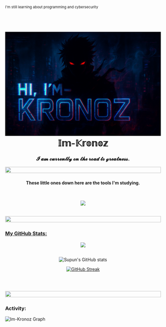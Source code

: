 <small>I'm still learning about programming and cybersecurity</small>
<h1 align='center'>
  <br>
  <img src='Im-Kronoz.png' alt='Im-Kronoz' width='700'></a>
  <br>
  𝕀𝕞-𝕂𝕣𝕠𝕟𝕠𝕫
  <br>
</h1>
  <h3 align='center'>𝓘 𝓪𝓶 𝓬𝓾𝓻𝓻𝓮𝓷𝓽𝓵𝔂 𝓸𝓷 𝓽𝓱𝓮 𝓻𝓸𝓪𝓭 𝓽𝓸 𝓰𝓻𝓮𝓪𝓽𝓷𝓮𝓼𝓼. </h3>
<img src="https://i.imgur.com/dBaSKWF.gif" height="20" width="100%">
  
<h4 align='center'>These little ones down here are the tools I'm studying. </h4>
<br>

<!---- Im Learning this programming tools ----->

<p align="center">
  <a href="#">
    <img src="https://skillicons.dev/icons?i=linux,bash,vscode,javascript,python,html,lua,robloxstudio&perline=4" />
  </a>
  <p align="center">
  <a href="#">
    <p align="center">
  </p>
</p>
<br>

<!---- Im Learning this programming tools ----->



<img src="https://i.imgur.com/dBaSKWF.gif" height="20" width="100%">

<h3 align="left">My GitHub Stats:</h3>

<div align=center>
    <a href="https://github.com/anuraghazra/github-readme-stats">
      <img width=325 align="center" src="https://github-readme-stats.vercel.app/api/top-langs/?username=Im-Kronoz&langs_count=20&theme=midnight-purple&layout=compact" />
    </a>
</div>
<br>

<div align="center">

![Supun's GitHub stats](https://github-readme-stats.vercel.app/api?username=Im-Kronoz\&theme=midnight-purple\&show_icons=true\&show=reviews,prs_merged,prs_merged_percentage\&hide=contribs,issues)

[![GitHub Streak](https://streak-stats.demolab.com/?user=Im-Kronoz&theme=midnight-purple)](https://git.io/streak-stats)


</div>

<br><br>

<img src="https://i.imgur.com/dBaSKWF.gif" height="20" width="100%">

<h3 align="left">Activity:</h3>

![Im-Kronoz Graph](https://github-readme-activity-graph.vercel.app/graph?username=Im-Kronoz&custom_title=Kronoz's%20GitHub%20Activity%20Graph&bg_color=0D1117&color=7F3FBF&line=7F3FBF&point=7F3FBF&area_color=FFFFFF&title_color=FFFFFF&area=true)
<br><br>
